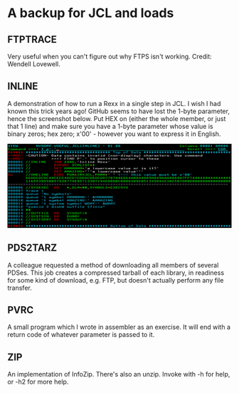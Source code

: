 # A backup for JCL and loads #

## FTPTRACE ##

Very useful when you can't figure out why FTPS isn't working.  Credit: Wendell Lovewell.

## INLINE ##

A demonstration of how to run a Rexx in a single step in JCL.  I wish I had known this trick years ago!  GitHub seems to have lost the 1-byte parameter, hence the screenshot below.  Put HEX on (either the whole member, or just that 1 line) and make sure you have a 1-byte parameter whose value is binary zeros; hex zero; x'00' - however you want to express it in English.

![INLINE](INLINE.png)

## PDS2TARZ ##

A colleague requested a method of downloading all members of several PDSes.  This job creates a compressed tarball of each library,
in readiness for some kind of download, e.g. FTP, but doesn't actually perform any file transfer.

## PVRC ##

A small program which I wrote in assembler as an exercise.  It will end with a return code of whatever parameter is passed to it.

## ZIP ##

An implementation of InfoZip.  There's also an unzip.   Invoke with -h for help, or -h2 for more help.

